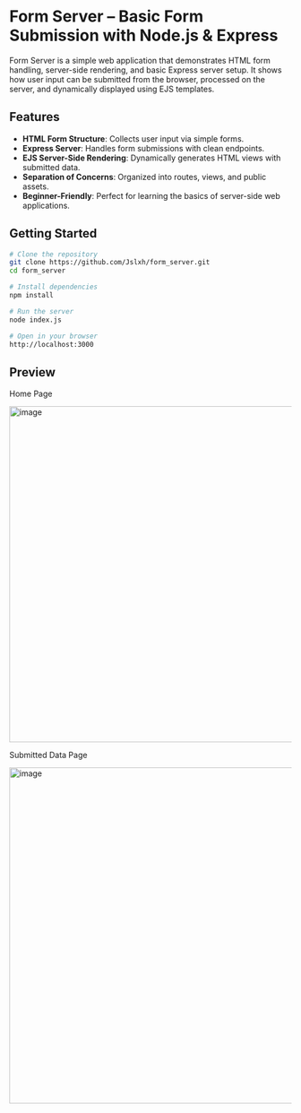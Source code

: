 # Form Server – Basic Form Submission with Node.js & Express

Form Server is a simple web application that demonstrates HTML form handling, server-side rendering, and basic Express server setup.
It shows how user input can be submitted from the browser, processed on the server, and dynamically displayed using EJS templates.

## Features

* **HTML Form Structure**: Collects user input via simple forms.
* **Express Server**: Handles form submissions with clean endpoints.
* **EJS Server-Side Rendering**: Dynamically generates HTML views with submitted data.
* **Separation of Concerns**: Organized into routes, views, and public assets.
* **Beginner-Friendly**: Perfect for learning the basics of server-side web applications.

## Getting Started

```bash
# Clone the repository
git clone https://github.com/Jslxh/form_server.git
cd form_server

# Install dependencies
npm install

# Run the server
node index.js

# Open in your browser
http://localhost:3000
```

## Preview

Home Page

<img width="600" alt="image" src="https://github.com/user-attachments/assets/7e325b30-94f5-436c-a303-2c191f53faf6" />

Submitted Data Page

<img width="600" alt="image" src="https://github.com/user-attachments/assets/3517830a-344e-4155-847c-562da86b7e59" />


